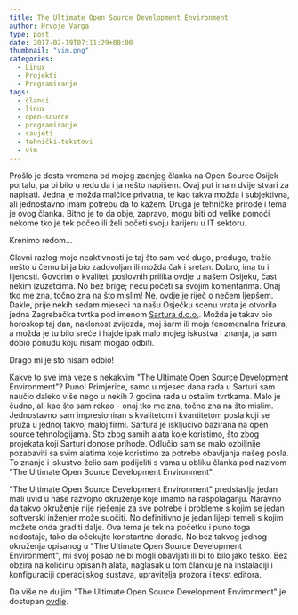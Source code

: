 ```yaml
---
title: The Ultimate Open Source Development Environment
author: Hrvoje Varga
type: post
date: 2017-02-19T07:11:29+00:00
thumbnail: "vim.png"
categories:
  - Linux
  - Projekti
  - Programiranje
tags:
  - članci
  - linux
  - open-source
  - programiranje
  - savjeti
  - tehnički-tekstovi
  - vim
---
```


Prošlo je dosta vremena od mojeg zadnjeg članka na Open Source Osijek portalu, pa bi bilo u redu da i ja nešto napišem. Ovaj put imam dvije stvari za napisati. Jedna je možda malčice privatna, te kao takva možda i subjektivna, ali jednostavno imam potrebu da to kažem. Druga je tehničke prirode i tema je ovog članka. Bitno je to da obje, zapravo, mogu biti od velike pomoći nekome tko je tek počeo ili želi početi svoju karijeru u IT sektoru.

<!--more-->

Krenimo redom...

Glavni razlog moje neaktivnosti je taj što sam već dugo, predugo, tražio nešto u čemu bi ja bio zadovoljan ili možda čak i sretan. Dobro, ima tu i lijenosti. Govorim o kvaliteti poslovnih prilika ovdje u našem Osijeku, čast nekim izuzetcima. No bez brige; neću početi sa svojim komentarima. Onaj tko me zna, točno zna na što mislim! Ne, ovdje je riječ o nečem ljepšem. Dakle, prije nekih sedam mjeseci na našu Osječku scenu vrata je otvorila jedna Zagrebačka tvrtka pod imenom [Sartura d.o.o.][1]. Možda je takav bio horoskop taj dan, naklonost zvijezda, moj šarm ili moja fenomenalna frizura, a možda je tu bilo sreće i hajde ipak malo mojeg iskustva i znanja, ja sam dobio ponudu koju nisam mogao odbiti.

Drago mi je sto nisam odbio!

Kakve to sve ima veze s nekakvim "The Ultimate Open Source Development Environment"? Puno! Primjerice, samo u mjesec dana rada u Sarturi sam naučio daleko više nego u nekih 7 godina rada u ostalim tvrtkama. Malo je čudno, ali kao što sam rekao - onaj tko me zna, točno zna na što mislim. Jednostavno sam impresioniran s kvalitetom i kvantitetom posla koji se pruža u jednoj takvoj maloj firmi. Sartura je isključivo bazirana na open source tehnologijama. Što zbog samih alata koje koristimo, što zbog projekata koji Sarturi donose prihode. Odlučio sam se malo ozbiljnije pozabaviti sa svim alatima koje koristimo za potrebe obavljanja našeg posla. To znanje i iskustvo želio sam podijeliti s vama u obliku članka pod nazivom "The Ultimate Open Source Development Environment".

"The Ultimate Open Source Development Environment" predstavlja jedan mali uvid u naše razvojno okruženje koje imamo na raspolaganju. Naravno da takvo okruženje nije rješenje za sve potrebe i probleme s kojim se jedan softverski inženjer može suočiti. No definitivno je jedan lijepi temelj s kojim možete onda graditi dalje. Ova tema je tek na početku i puno toga nedostaje, tako da očekujte konstantne dorade. No bez takvog jednog okruženja opisanog u "The Ultimate Open Source Development Environment", mi svoj posao ne bi mogli obavljati ili bi to bilo jako teško. Bez obzira na količinu opisanih alata, naglasak u tom članku je na instalaciji i konfiguraciji operacijskog sustava, upravitelja prozora i tekst editora.

Da više ne duljim "The Ultimate Open Source Development Environment" je dostupan [ovdje][2].

 [1]: https://www.sartura.hr/
 [2]: https://www.tuosde.org/